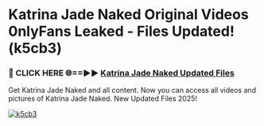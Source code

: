 # Katrina Jade Naked Original Videos 0nlyFans Leaked - Files Updated! (k5cb3)

<h3>🔴 CLICK HERE 🌐==►► <a href="https://tinyurl.com/up5wt9bj" rel="nofollow">Katrina Jade Naked Updated Files</a></h3>

Get Katrina Jade Naked and all content. Now you can access all videos and pictures of Katrina Jade Naked. New Updated Files 2025!

[![k5cb3](https://i.imgur.com/ABiUzMV.gif)](https://tinyurl.com/up5wt9bj)
